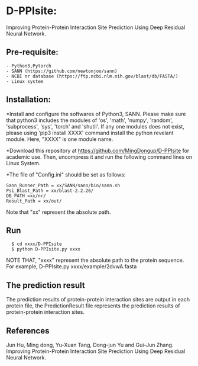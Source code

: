 # D-PPIsite: 
Improving Protein-Protein Interaction Site Prediction Using Deep Residual Neural Network.

## Pre-requisite:
    - Python3,Pytorch
    - SANN (https://github.com/newtonjoo/sann)
	- NCBI nr database (https://ftp.ncbi.nlm.nih.gov/blast/db/FASTA/)
    - Linux system 
	
## Installation:

*Install and configure the softwares of Python3, SANN. Please make sure that python3 includes the modules of 'os', 'math', 'numpy', 'random', 'subprocess', 'sys', 'torch' and 'shutil'. If any one modules does not exist, please using 'pip3 install XXXX' command install the python revelant module. Here, "XXXX" is one module name.

*Download this repository at  https://github.com/MingDongup/D-PPIsite for academic use. Then, uncompress it and run the following command lines on Linux System.

*The file of "Config.ini" should be set as follows:
~~~
Sann_Runner_Path = xx/SANN/sann/bin/sann.sh
Psi_Blast_Path = xx/blast-2.2.26/
DB_PATH =xx/nr/
Result_Path = xx/out/
~~~
Note that "xx" represent the absolute path.

## Run 
~~~
  $ cd xxxx/D-PPIsite
  $ python D-PPIsite.py xxxx
~~~
NOTE THAT, "xxxx" represent the absolute path to the protein sequence. For example, D-PPIsite.py xxxx/example/2dvwA.fasta

## The prediction result
The prediction results of protein-protein interaction sites are output in each protein file, the PredictionResult file represents the prediction results of protein-protein interaction sites.

## References

Jun Hu, Ming dong, Yu-Xuan Tang, Dong-jun Yu and Gui-Jun Zhang. Improving Protein-Protein Interaction Site Prediction Using Deep Residual Neural Network.